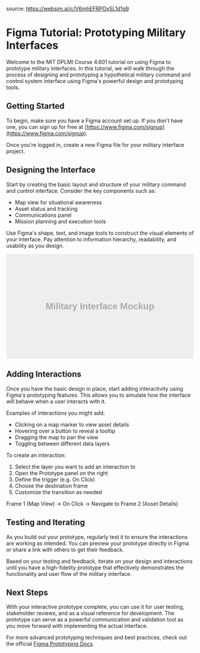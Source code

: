source: https://websim.ai/c/V6mhEFRPOx5L1d1g9

# Figma Tutorial: Prototyping Military Interfaces

Welcome to the MIT DPLMI Course 4.601 tutorial on using Figma to prototype military interfaces. In this tutorial, we will walk through the process of designing and prototyping a hypothetical military command and control system interface using Figma's powerful design and prototyping tools.

## Getting Started

To begin, make sure you have a Figma account set up. If you don't have one, you can sign up for free at [https://www.figma.com/signup](https://www.figma.com/signup).

Once you're logged in, create a new Figma file for your military interface project.

## Designing the Interface

Start by creating the basic layout and structure of your military command and control interface. Consider the key components such as:

- Map view for situational awareness
- Asset status and tracking
- Communications panel
- Mission planning and execution tools

Use Figma's shape, text, and image tools to construct the visual elements of your interface. Pay attention to information hierarchy, readability, and usability as you design.

![Military Interface Mockup](data:image/svg+xml;base64,PHN2ZyB4bWxucz0iaHR0cDovL3d3dy53My5vcmcvMjAwMC9zdmciIHZpZXdCb3g9IjAgMCA2ODMgMzgwIj48cmVjdCB3aWR0aD0iNjgzIiBoZWlnaHQ9IjM4MCIgZmlsbD0iI2VlZSIvPjx0ZXh0IHRleHQtYW5jaG9yPSJtaWRkbGUiIHg9IjM0MS41IiB5PSIxOTAiIHN0eWxlPSJmaWxsOiNhYWE7Zm9udC13ZWlnaHQ6Ym9sZDtmb250LXNpemU6MzNweDtmb250LWZhbWlseTpBcmlhbCxIZWx2ZXRpY2Esc2Fucy1zZXJpZjtkb21pbmFudC1iYXNlbGluZTpjZW50cmFsIj5NaWxpdGFyeSBJbnRlcmZhY2UgTW9ja3VwPC90ZXh0Pjwvc3ZnPg==)

## Adding Interactions

Once you have the basic design in place, start adding interactivity using Figma's prototyping features. This allows you to simulate how the interface will behave when a user interacts with it.

Examples of interactions you might add:

- Clicking on a map marker to view asset details
- Hovering over a button to reveal a tooltip
- Dragging the map to pan the view
- Toggling between different data layers

To create an interaction:

1. Select the layer you want to add an interaction to
2. Open the Prototype panel on the right
3. Define the trigger (e.g. On Click)
4. Choose the destination frame
5. Customize the transition as needed

Frame 1 (Map View) 
  -> On Click
    -> Navigate to Frame 2 (Asset Details) 

## Testing and Iterating

As you build out your prototype, regularly test it to ensure the interactions are working as intended. You can preview your prototype directly in Figma or share a link with others to get their feedback.

Based on your testing and feedback, iterate on your design and interactions until you have a high-fidelity prototype that effectively demonstrates the functionality and user flow of the military interface.

## Next Steps

With your interactive prototype complete, you can use it for user testing, stakeholder reviews, and as a visual reference for development. The prototype can serve as a powerful communication and validation tool as you move forward with implementing the actual interface.

For more advanced prototyping techniques and best practices, check out the official [Figma Prototyping Docs](https://help.figma.com/hc/en-us/categories/360002051613-Prototyping).